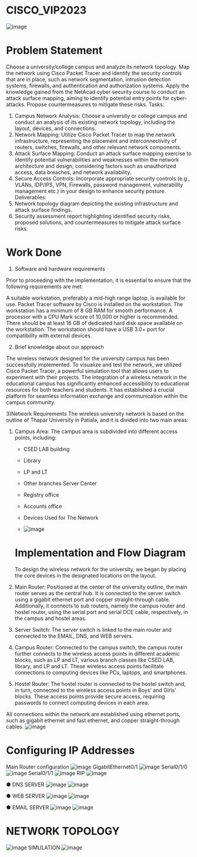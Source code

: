 # CISCO_VIP2023
![image](https://github.com/SushantVij/CISCO_VIP2023/assets/116457738/9af7f32a-f6d1-4029-be1a-e6a163f4e5c8)
# Problem Statement 
Choose a university/college campus and analyze its network topology. Map the network using Cisco Packet Tracer and identify the security
controls that are in place, such as network segmentation, intrusion detection systems, firewalls, and authentication and authorization systems. Apply the knowledge
gained from the NetAcad cyber security course to conduct an attack surface mapping, aiming to identify potential entry points for cyber-attacks. Propose
countermeasures to mitigate these risks.
Tasks:
1. Campus Network Analysis: Choose a university or college campus and conduct an analysis of its existing network topology, including the layout, devices, and
connections.
2. Network Mapping: Utilize Cisco Packet Tracer to map the network infrastructure, representing the placement and interconnectivity of routers, switches, firewalls, and
other relevant network components.
3. Attack Surface Mapping: Conduct an attack surface mapping exercise to identify potential vulnerabilities and weaknesses within the network architecture and design,
considering factors such as unauthorized access, data breaches, and network availability.
4. Secure Access Controls: Incorporate appropriate security controls (e.g., VLANs, IDP/IPS, VPN, Firewalls, password management, vulnerability management etc.) in
your design to enhance security posture.
Deliverables:
1. Network topology diagram depicting the existing infrastructure and attack surface findings.
2. Security assessment report highlighting identified security risks, proposed solutions, and countermeasures to mitigate attack surface risks.


# Work Done
1.	Software and hardware requirements

Prior to proceeding with the implementation, it is essential to ensure that the following requirements are met:

A suitable workstation, preferably a mid-high range laptop, is available for use.
Packet Tracer software by Cisco is installed on the workstation.
The workstation has a minimum of 8 GB RAM for smooth performance.
A processor with a CPU Mark score of 10,000 or higher is recommended.
There should be at least 16 GB of dedicated hard disk space available on the workstation.
The workstation should have a USB 3.0+ port for compatibility with external devices.


2.	Brief knowledge about our approach

The wireless network designed for the university campus has been successfully implemented. To visualize and test the network, we utilized Cisco Packet Tracer, a powerful simulation tool that allows users to experiment with their projects. The integration of a wireless network in the educational campus has significantly enhanced accessibility to educational resources for both teachers and students. It has established a crucial platform for seamless information exchange and communication within the campus community.

3)Network Requirements
The wireless university network is based on the outline of Thapar University in Patiala, and it is divided into two main areas:

1. Campus Area:
The campus area is subdivided into different access points, including:
   - CSED LAB building
   - Library
   - LP and LT
   - Other branches Server Center
   - Registry office
   - Accounts office
  
   - Devices Used for The Network
   - ![image](https://github.com/SushantVij/CISCO_VIP2023/assets/116457738/36d4689a-be9b-4f8d-8583-3b963474e95b)
  
   # Implementation and Flow Diagram
   To design the wireless network for the university, we began by placing the core devices in the designated locations on the layout.

1. Main Router: Positioned at the center of the university outline, the main router serves as the central hub. It is connected to the server switch using a gigabit ethernet port and copper straight-through cable. Additionally, it connects to sub routers, namely the campus router and hostel router, using the serial port and serial DCE cable, respectively, in the campus and hostel areas.

2. Server Switch: The server switch is linked to the main router and connected to the EMAIL, DNS, and WEB servers.

3. Campus Router: Connected to the campus switch, the campus router further connects to the wireless access points in different academic blocks, such as LP and LT, various branch classes like CSED LAB, library, and LP and LT. These wireless access points facilitate connections to computing devices like PCs, laptops, and smartphones.

4. Hostel Router: The hostel router is connected to the hostel switch and, in turn, connected to the wireless access points in Boys' and Girls' blocks. These access points provide secure access, requiring passwords to connect computing devices in each area.

All connections within the network are established using ethernet ports, such as gigabit ethernet and fast ethernet, and copper straight-through cables.
![image](https://github.com/SushantVij/CISCO_VIP2023/assets/116457738/11973d23-e274-4f8d-84fa-05d7fdb91fe4)

# 	Configuring IP Addresses
Main Router configuration
![image](https://github.com/SushantVij/CISCO_VIP2023/assets/116457738/8ebbc2c4-b902-4bd2-aec4-846eb269ad1c)
GigabitEthernet0/1
![image](https://github.com/SushantVij/CISCO_VIP2023/assets/116457738/bd2aa688-4ce9-4d33-a165-18a4cb31bccc)
Serial0/1/0
![image](https://github.com/SushantVij/CISCO_VIP2023/assets/116457738/75c23d42-bae5-42f0-a2fb-6199a2407336)
Serial0/1/1
![image](https://github.com/SushantVij/CISCO_VIP2023/assets/116457738/74105e8b-71b4-4ee3-aa57-0461b9ccc431)
RIP 
![image](https://github.com/SushantVij/CISCO_VIP2023/assets/116457738/899a167d-7af7-47b9-87cc-37a2070abda5)


●	DNS SERVER
![image](https://github.com/SushantVij/CISCO_VIP2023/assets/116457738/8eb4a0a6-7df0-4d38-bac8-db5e391c4187)
![image](https://github.com/SushantVij/CISCO_VIP2023/assets/116457738/e6202d77-7c82-4c53-9cfd-f52b76a2911f)


●	WEB SERVER
![image](https://github.com/SushantVij/CISCO_VIP2023/assets/116457738/c5ad1808-0823-422e-be78-b9df43e43a8a)
![image](https://github.com/SushantVij/CISCO_VIP2023/assets/116457738/bdf48b84-d4f3-479a-bd5a-02ee67fdd5ec)

●	EMAIL SERVER
![image](https://github.com/SushantVij/CISCO_VIP2023/assets/116457738/8ea4f30f-ae4f-4a74-8a77-ca238eea67e8)
![image](https://github.com/SushantVij/CISCO_VIP2023/assets/116457738/82b49c28-6706-4f47-a8d3-683bead9fdb2)

# NETWORK TOPOLOGY
![image](https://github.com/SushantVij/CISCO_VIP2023/assets/116457738/5243500f-68e0-4892-a09e-6daace35ee7b)
SIMULATION
![image](https://github.com/SushantVij/CISCO_VIP2023/assets/116457738/0ab6d808-e74e-4ba3-9fdb-edc3c2bdf082)




















